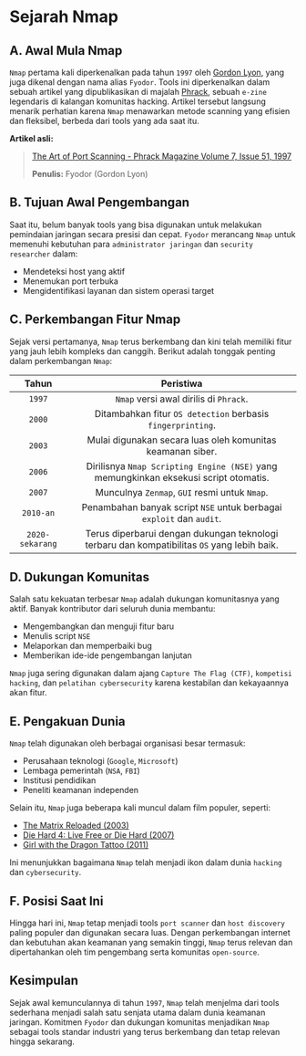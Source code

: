# Sejarah Nmap

## A. Awal Mula Nmap

`Nmap` pertama kali diperkenalkan pada tahun `1997` oleh [Gordon Lyon](https://en.wikipedia.org/wiki/Gordon_Lyon), yang juga dikenal dengan nama alias `Fyodor`. Tools ini diperkenalkan dalam sebuah artikel yang dipublikasikan di majalah [Phrack](https://phrack.org/), sebuah `e-zine` legendaris di kalangan komunitas hacking. Artikel tersebut langsung menarik perhatian karena `Nmap` menawarkan metode scanning yang efisien dan fleksibel, berbeda dari tools yang ada saat itu.

**Artikel asli:**
    
> [The Art of Port Scanning - Phrack Magazine Volume 7, Issue 51, 1997](https://phrack.org/issues/51/11)
> 
> **Penulis:** Fyodor (Gordon Lyon)


## B. Tujuan Awal Pengembangan

Saat itu, belum banyak tools yang bisa digunakan untuk melakukan pemindaian jaringan secara presisi dan cepat. `Fyodor` merancang `Nmap` untuk memenuhi kebutuhan para `administrator jaringan` dan `security researcher` dalam:
- Mendeteksi host yang aktif
- Menemukan port terbuka
- Mengidentifikasi layanan dan sistem operasi target

## C. Perkembangan Fitur Nmap

Sejak versi pertamanya, `Nmap` terus berkembang dan kini telah memiliki fitur yang jauh lebih kompleks dan canggih. Berikut adalah tonggak penting dalam perkembangan `Nmap`:

| Tahun | Peristiwa |
|:--:|:--:|
| `1997`	| `Nmap` versi awal dirilis di `Phrack`. |
| `2000`	| Ditambahkan fitur `OS detection` berbasis `fingerprinting`. |
| `2003`	| Mulai digunakan secara luas oleh komunitas keamanan siber. |
| `2006`	| Dirilisnya `Nmap Scripting Engine (NSE)` yang memungkinkan eksekusi script otomatis. |
| `2007`	| Munculnya `Zenmap`, `GUI` resmi untuk `Nmap`. |
| `2010-an`	| Penambahan banyak script `NSE` untuk berbagai `exploit` dan `audit`. |
| `2020-sekarang`	| Terus diperbarui dengan dukungan teknologi terbaru dan kompatibilitas `OS` yang lebih baik. |

## D. Dukungan Komunitas

Salah satu kekuatan terbesar `Nmap` adalah dukungan komunitasnya yang aktif. Banyak kontributor dari seluruh dunia membantu:
- Mengembangkan dan menguji fitur baru
- Menulis script `NSE`
- Melaporkan dan memperbaiki bug
- Memberikan ide-ide pengembangan lanjutan

`Nmap` juga sering digunakan dalam ajang `Capture The Flag (CTF)`, `kompetisi hacking`, dan `pelatihan cybersecurity` karena kestabilan dan kekayaannya akan fitur.

## E. Pengakuan Dunia

`Nmap` telah digunakan oleh berbagai organisasi besar termasuk:
- Perusahaan teknologi (`Google`, `Microsoft`)
- Lembaga pemerintah (`NSA`, `FBI`)
- Institusi pendidikan
- Peneliti keamanan independen

Selain itu, `Nmap` juga beberapa kali muncul dalam film populer, seperti:
- [The Matrix Reloaded (2003)](https://en.wikipedia.org/wiki/The_Matrix_Reloaded)
- [Die Hard 4: Live Free or Die Hard (2007)](https://en.wikipedia.org/wiki/Live_Free_or_Die_Hard)
- [Girl with the Dragon Tattoo (2011)](https://en.wikipedia.org/wiki/The_Girl_with_the_Dragon_Tattoo_(2011_film))

Ini menunjukkan bagaimana `Nmap` telah menjadi ikon dalam dunia `hacking` dan `cybersecurity`.

## F. Posisi Saat Ini

Hingga hari ini, `Nmap` tetap menjadi tools `port scanner` dan `host discovery` paling populer dan digunakan secara luas. Dengan perkembangan internet dan kebutuhan akan keamanan yang semakin tinggi, `Nmap` terus relevan dan dipertahankan oleh tim pengembang serta komunitas `open-source`.

## Kesimpulan

Sejak awal kemunculannya di tahun `1997`, `Nmap` telah menjelma dari tools sederhana menjadi salah satu senjata utama dalam dunia keamanan jaringan. Komitmen `Fyodor` dan dukungan komunitas menjadikan `Nmap` sebagai tools standar industri yang terus berkembang dan tetap relevan hingga sekarang.
